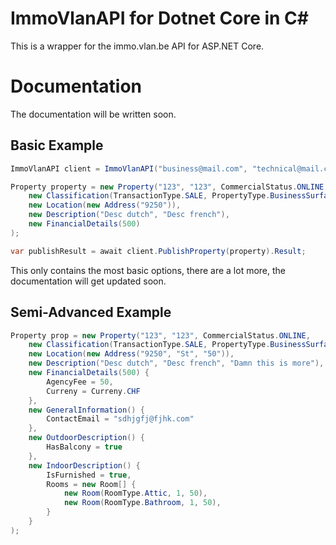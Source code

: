 # ImmoVlanAPI for Dotnet Core in C#

This is a wrapper for the immo.vlan.be API for ASP.NET Core.


# Documentation

The documentation will be written soon.

## Basic Example
```cs
ImmoVlanAPI client = ImmoVlanAPI("business@mail.com", "technical@mail.com", 1, "XXXX");

Property property = new Property("123", "123", CommercialStatus.ONLINE,
    new Classification(TransactionType.SALE, PropertyType.BusinessSurface),
    new Location(new Address("9250")),
    new Description("Desc dutch", "Desc french"),
    new FinancialDetails(500)
);

var publishResult = await client.PublishProperty(property).Result;
```
This only contains the most basic options, there are a lot more, the documentation will get updated soon.

## Semi-Advanced Example
```cs
Property prop = new Property("123", "123", CommercialStatus.ONLINE,
    new Classification(TransactionType.SALE, PropertyType.BusinessSurface, true),
    new Location(new Address("9250", "St", "50")),
    new Description("Desc dutch", "Desc french", "Damn this is more"),
    new FinancialDetails(500) {
        AgencyFee = 50,
        Curreny = Curreny.CHF
    },
    new GeneralInformation() {
        ContactEmail = "sdhjgfj@fjhk.com"
    },
    new OutdoorDescription() {
        HasBalcony = true
    },
    new IndoorDescription() {
        IsFurnished = true,
        Rooms = new Room[] { 
            new Room(RoomType.Attic, 1, 50),
            new Room(RoomType.Bathroom, 1, 50),
        }
    }
);
```